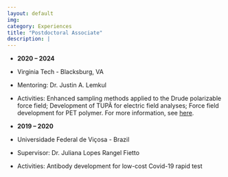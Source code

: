 ```yaml
---
layout: default
img:
category: Experiences
title: "Postdoctoral Associate"
description: |
---
```


* __2020 – 2024__
* Virginia Tech - Blacksburg, VA
* Mentoring: Dr. Justin A. Lemkul
* Activities: Enhanced sampling methods applied to the Drude polarizable force field; Development of TUPÃ for electric field analyses; Force field development for PET polymer. For more information, see [here](https://www.thelemkullab.com/publications).


* __2019 – 2020__
* Universidade Federal de Viçosa - Brazil
* Supervisor: Dr. Juliana Lopes Rangel Fietto
* Activities: Antibody development for low-cost Covid-19 rapid test
